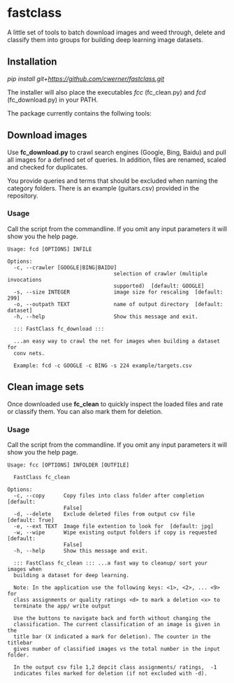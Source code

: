 # fastclass
A little set of tools to batch download images and weed through, delete and
classify them into groups for building deep learning image datasets.

## Installation

*pip install git+https://github.com/cwerner/fastclass.git*

The installer will also place the executables *fcc* (fc_clean.py) and *fcd* (fc_download.py)
in your PATH.  

The package currently contains the follwing tools:  

## Download images 

Use **fc_download.py** to crawl search engines (Google, Bing, Baidu) and pull all images for
a defined set of queries. In addition, files are renamed, scaled and checked
for duplicates.

You provide queries and terms that should be excluded when naming the category folders. There
is an example (guitars.csv) provided in the repository. 

### Usage
Call the script from the commandline. If you omit any input parameters it 
will show you the help page.

```
Usage: fcd [OPTIONS] INFILE

Options:
  -c, --crawler [GOOGLE|BING|BAIDU]
                                  selection of crawler (multiple invocations
                                  supported)  [default: GOOGLE]
  -s, --size INTEGER              image size for rescaling  [default: 299]
  -o, --outpath TEXT              name of output directory  [default: dataset]
  -h, --help                      Show this message and exit.

  ::: FastClass fc_download :::

  ...an easy way to crawl the net for images when building a dataset for
  conv nets.

  Example: fcd -c GOOGLE -c BING -s 224 example/targets.csv
```

## Clean image sets

Once downloaded use **fc_clean** to quickly inspect the loaded files and rate or
classify them. You can also mark them for deletion.

### Usage
Call the script from the commandline. If you omit any input parameters it
will show you the help page.

```
Usage: fcc [OPTIONS] INFOLDER [OUTFILE]

  FastClass fc_clean

Options:
  -c, --copy      Copy files into class folder after completion  [default:
                  False]
  -d, --delete    Exclude deleted files from output csv file  [default: True]
  -e, --ext TEXT  Image file extention to look for  [default: jpg]
  -w, --wipe      Wipe existing output folders if copy is requested  [default:
                  False]
  -h, --help      Show this message and exit.

  ::: FastClass fc_clean ::: ...a fast way to cleanup/ sort your images when
  building a dataset for deep learning.

  Note: In the application use the following keys: <1>, <2>, ... <9> for
  class assignments or quality ratings <d> to mark a deletion <x> to
  terminate the app/ write output

  Use the buttons to navigate back and forth without changing the
  classification. The current classification of an image is given in the
  title bar (X indicated a mark for deletion). The counter in the titlebar
  gives number of classified images vs the total number in the input folder.

  In the output csv file 1,2 depcit class assignments/ ratings,  -1
  indicates files marked for deletion (if not excluded with -d).
```



